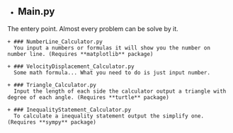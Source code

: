 + ## Main.py
The entery point. Almost every problem can be solve by it.

    + ### NumberLine_Calculator.py
      You input a numbers or formulas it will show you the number on number line. (Requires **matplotlib** package)

    + ### VelocityDisplacement_Calculator.py
      Some math formula... What you need to do is just input number.

    + ### Triangle_Calculator.py
      Input the length of each side the calculator output a triangle with degree of each angle. (Requires **turtle** package)

    + ### InequalityStatement_Calculator.py
      To calculate a inequality statement output the simplify one. (Requires **sympy** package)

